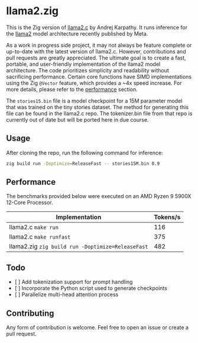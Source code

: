 # llama2.zig

This is the Zig version of [llama2.c](https://github.com/karpathy/llama2.c) by
Andrej Karpathy. It runs inference for the
[llama2](https://github.com/facebookresearch/llama) model architecture recently
published by Meta.

As a work in progress side project, it may not always be feature complete or
up-to-date with the latest version of llama2.c. However, contributions and pull
requests are greatly appreciated. The ultimate goal is to create a fast,
portable, and user-friendly implementation of the llama2 model architecture.
The code prioritizes simplicity and readability without sacrificing
performance. Certain core functions have SIMD implementations using the Zig
`@Vector` feature, which provides a ~4x speed increase. For more details,
please refer to the [performance](#performance) section.

The `stories15.bin` file is a model checkpoint for a 15M parameter model that
was trained on the tiny stories dataset. The method for generating this file
can be found in the llama2.c repo. The tokenizer.bin file from that repo is
currently out of date but will be ported here in due course.

## Usage

After cloning the repo, run the following command for inference:

```sh
zig build run -Doptimize=ReleaseFast -- stories15M.bin 0.9
```

## Performance

The benchmarks provided below were executed on an AMD Ryzen 9 5900X 12-Core
Processor.

| Implementation                                    | Tokens/s |
| ------------------------------------------------- | -------- |
| llama2.c `make run`                               | 116      |
| llama2.c `make runfast`                           | 375      |
| llama2.zig `zig build run -Doptimize=ReleaseFast` | 482      |

## Todo

- \[ \] Add tokenization support for prompt handling
- \[ \] Incorporate the Python script used to generate checkpoints
- \[ \] Parallelize multi-head attention process

## Contributing

Any form of contribution is welcome. Feel free to open an issue or create a
pull request.
